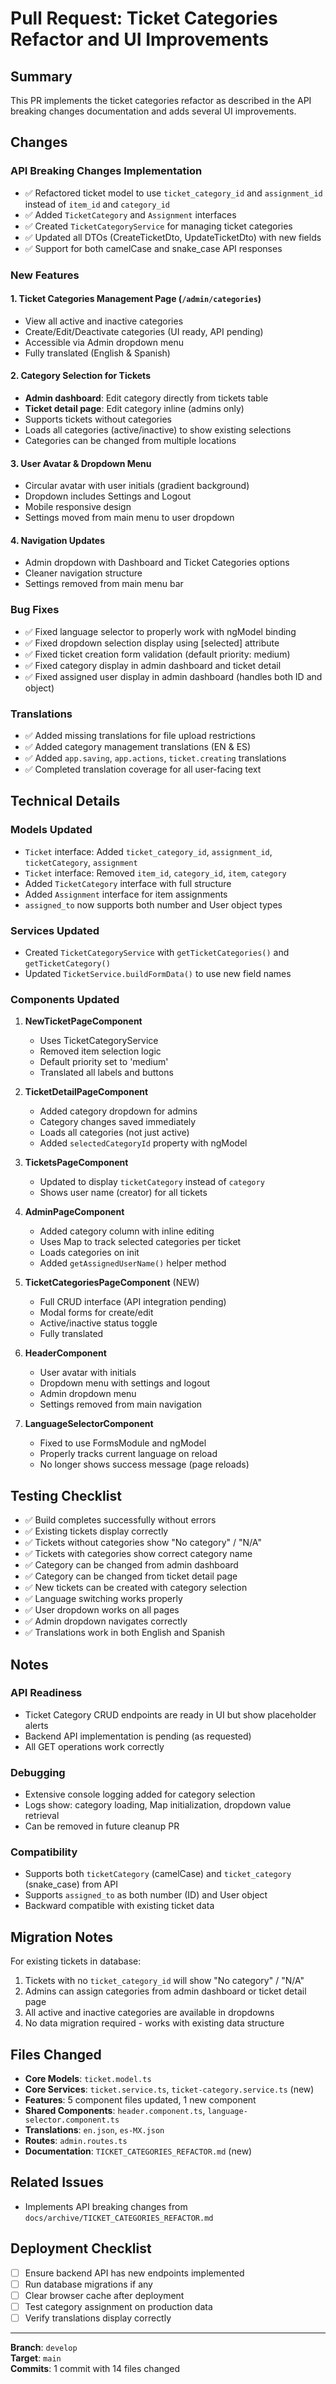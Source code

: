 # Pull Request: Ticket Categories Refactor and UI Improvements

## Summary
This PR implements the ticket categories refactor as described in the API breaking changes documentation and adds several UI improvements.

## Changes

### API Breaking Changes Implementation
- ✅ Refactored ticket model to use `ticket_category_id` and `assignment_id` instead of `item_id` and `category_id`
- ✅ Added `TicketCategory` and `Assignment` interfaces
- ✅ Created `TicketCategoryService` for managing ticket categories
- ✅ Updated all DTOs (CreateTicketDto, UpdateTicketDto) with new fields
- ✅ Support for both camelCase and snake_case API responses

### New Features

#### 1. Ticket Categories Management Page (`/admin/categories`)
- View all active and inactive categories
- Create/Edit/Deactivate categories (UI ready, API pending)
- Accessible via Admin dropdown menu
- Fully translated (English & Spanish)

#### 2. Category Selection for Tickets
- **Admin dashboard**: Edit category directly from tickets table
- **Ticket detail page**: Edit category inline (admins only)
- Supports tickets without categories
- Loads all categories (active/inactive) to show existing selections
- Categories can be changed from multiple locations

#### 3. User Avatar & Dropdown Menu
- Circular avatar with user initials (gradient background)
- Dropdown includes Settings and Logout
- Mobile responsive design
- Settings moved from main menu to user dropdown

#### 4. Navigation Updates
- Admin dropdown with Dashboard and Ticket Categories options
- Cleaner navigation structure
- Settings removed from main menu bar

### Bug Fixes
- ✅ Fixed language selector to properly work with ngModel binding
- ✅ Fixed dropdown selection display using [selected] attribute
- ✅ Fixed ticket creation form validation (default priority: medium)
- ✅ Fixed category display in admin dashboard and ticket detail
- ✅ Fixed assigned user display in admin dashboard (handles both ID and object)

### Translations
- ✅ Added missing translations for file upload restrictions
- ✅ Added category management translations (EN & ES)
- ✅ Added `app.saving`, `app.actions`, `ticket.creating` translations
- ✅ Completed translation coverage for all user-facing text

## Technical Details

### Models Updated
- `Ticket` interface: Added `ticket_category_id`, `assignment_id`, `ticketCategory`, `assignment`
- `Ticket` interface: Removed `item_id`, `category_id`, `item`, `category`
- Added `TicketCategory` interface with full structure
- Added `Assignment` interface for item assignments
- `assigned_to` now supports both number and User object types

### Services Updated
- Created `TicketCategoryService` with `getTicketCategories()` and `getTicketCategory()`
- Updated `TicketService.buildFormData()` to use new field names

### Components Updated
1. **NewTicketPageComponent**
   - Uses TicketCategoryService
   - Removed item selection logic
   - Default priority set to 'medium'
   - Translated all labels and buttons

2. **TicketDetailPageComponent**
   - Added category dropdown for admins
   - Category changes saved immediately
   - Loads all categories (not just active)
   - Added `selectedCategoryId` property with ngModel

3. **TicketsPageComponent**
   - Updated to display `ticketCategory` instead of `category`
   - Shows user name (creator) for all tickets

4. **AdminPageComponent**
   - Added category column with inline editing
   - Uses Map to track selected categories per ticket
   - Loads categories on init
   - Added `getAssignedUserName()` helper method

5. **TicketCategoriesPageComponent** (NEW)
   - Full CRUD interface (API integration pending)
   - Modal forms for create/edit
   - Active/inactive status toggle
   - Fully translated

6. **HeaderComponent**
   - User avatar with initials
   - Dropdown menu with settings and logout
   - Admin dropdown menu
   - Settings removed from main navigation

7. **LanguageSelectorComponent**
   - Fixed to use FormsModule and ngModel
   - Properly tracks current language on reload
   - No longer shows success message (page reloads)

## Testing Checklist
- ✅ Build completes successfully without errors
- ✅ Existing tickets display correctly
- ✅ Tickets without categories show "No category" / "N/A"
- ✅ Tickets with categories show correct category name
- ✅ Category can be changed from admin dashboard
- ✅ Category can be changed from ticket detail page
- ✅ New tickets can be created with category selection
- ✅ Language switching works properly
- ✅ User dropdown works on all pages
- ✅ Admin dropdown navigates correctly
- ✅ Translations work in both English and Spanish

## Notes

### API Readiness
- Ticket Category CRUD endpoints are ready in UI but show placeholder alerts
- Backend API implementation is pending (as requested)
- All GET operations work correctly

### Debugging
- Extensive console logging added for category selection
- Logs show: category loading, Map initialization, dropdown value retrieval
- Can be removed in future cleanup PR

### Compatibility
- Supports both `ticketCategory` (camelCase) and `ticket_category` (snake_case) from API
- Supports `assigned_to` as both number (ID) and User object
- Backward compatible with existing ticket data

## Migration Notes
For existing tickets in database:
1. Tickets with no `ticket_category_id` will show "No category" / "N/A"
2. Admins can assign categories from admin dashboard or ticket detail page
3. All active and inactive categories are available in dropdowns
4. No data migration required - works with existing data structure

## Files Changed
- **Core Models**: `ticket.model.ts`
- **Core Services**: `ticket.service.ts`, `ticket-category.service.ts` (new)
- **Features**: 5 component files updated, 1 new component
- **Shared Components**: `header.component.ts`, `language-selector.component.ts`
- **Translations**: `en.json`, `es-MX.json`
- **Routes**: `admin.routes.ts`
- **Documentation**: `TICKET_CATEGORIES_REFACTOR.md` (new)

## Related Issues
- Implements API breaking changes from `docs/archive/TICKET_CATEGORIES_REFACTOR.md`

## Deployment Checklist
- [ ] Ensure backend API has new endpoints implemented
- [ ] Run database migrations if any
- [ ] Clear browser cache after deployment
- [ ] Test category assignment on production data
- [ ] Verify translations display correctly

---

**Branch**: `develop`  
**Target**: `main`  
**Commits**: 1 commit with 14 files changed
